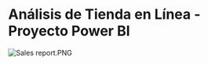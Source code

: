 # Análisis de Tienda en Línea - Proyecto Power BI
![Sales report.PNG](..%2F..%2FDesktop%2FSales%20report.PNG)
